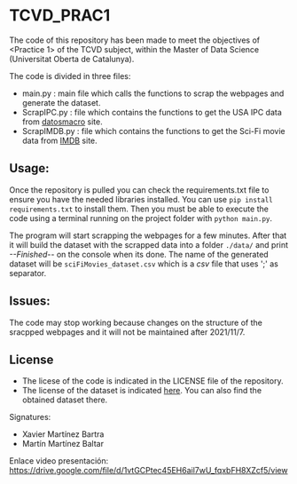 # TCVD_PRAC1

The code of this repository has been made to meet the objectives of <Practice 1> of the TCVD subject, within the Master of Data Science (Universitat Oberta de Catalunya).

The code is divided in three files:
* main.py : main file which calls the functions to scrap the webpages and generate the dataset.
* ScrapIPC.py : file which contains the functions to get the USA IPC data from [datosmacro](https://datosmacro.expansion.com/) site.
* ScrapIMDB.py : file which contains the functions to get the Sci-Fi movie data from [IMDB](https://www.imdb.com/) site.


## Usage:
Once the repository is pulled you can check the requirements.txt file to ensure you have the needed libraries installed. You can use `pip install requirements.txt` to install them. Then you must be able to execute the code using a terminal running on the project folder with `python main.py`.

The program will start scrapping the webpages for a few minutes. After that it will build the dataset with the scrapped data into a folder `./data/` and print *--Finished--* on the console when its done. The name of the generated dataset will be `sciFiMovies_dataset.csv` which is a *csv* file that uses ';' as separator.


## Issues:
The code may stop working because changes on the structure of the sracpped webpages and it will not be maintained after 2021/11/7.


## License
* The licese of the code is indicated in the LICENSE file of the repository.
* The license of the dataset is indicated [here](https://zenodo.org/record/5653247#.YYj8i7qCFhE). You can also find the obtained dataset there.

Signatures: 
- Xavier Martínez Bartra
- Martín Martínez Baltar

Enlace video presentación:
https://drive.google.com/file/d/1vtGCPtec45EH6ail7wU_fqxbFH8XZcf5/view

